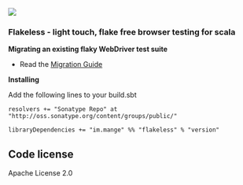 <a href="https://travis-ci.org/alltonp/flakeless" target="_blank"><img src="https://travis-ci.org/alltonp/flakeless.png?branch=master"></a>


### Flakeless - light touch, flake free browser testing for scala


**Migrating an existing flaky WebDriver test suite**
- Read the [Migration Guide](src/example/scala/im/mange/flakeless/examples/MigrationGuide.scala)


**Installing**

Add the following lines to your build.sbt

    resolvers += "Sonatype Repo" at "http://oss.sonatype.org/content/groups/public/"

    libraryDependencies += "im.mange" %% "flakeless" % "version"


Code license
------------
Apache License 2.0

